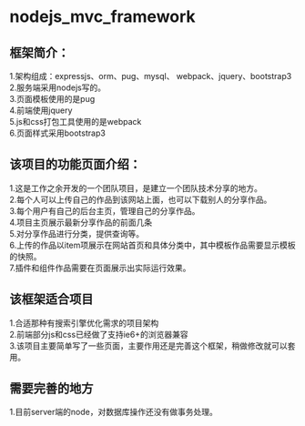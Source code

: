# nodejs_mvc_framework
## 框架简介：
1.架构组成：expressjs、orm、pug、mysql、 webpack、jquery、bootstrap3<br/>
2.服务端采用nodejs写的。<br/>
3.页面模板使用的是pug<br/>
4.前端使用jquery<br/>
5.js和css打包工具使用的是webpack<br/>
6.页面样式采用bootstrap3<br/>

## 该项目的功能页面介绍：
1.这是工作之余开发的一个团队项目，是建立一个团队技术分享的地方。<br/>
2.每个人可以上传自己的作品到该网站上面，也可以下载别人的分享作品。<br/>
3.每个用户有自己的后台主页，管理自己的分享作品。<br/>
4.项目主页展示最新分享作品的前面几条<br/>
5.对分享作品进行分类，提供查询等。<br/>
6.上传的作品以item项展示在网站首页和具体分类中，其中模板作品需要显示模板的快照。<br/>
7.插件和组件作品需要在页面展示出实际运行效果。<br/>

## 该框架适合项目
1.合适那种有搜索引擎优化需求的项目架构<br/>
2.前端部分js和css已经做了支持ie6+的浏览器兼容<br/>
3.该项目主要简单写了一些页面，主要作用还是完善这个框架，稍做修改就可以套用。

## 需要完善的地方
1.目前server端的node，对数据库操作还没有做事务处理。<br/>